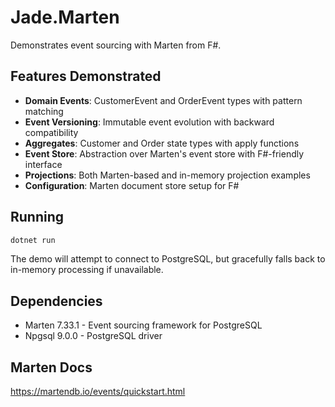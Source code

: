 # Jade.Marten

Demonstrates event sourcing with Marten from F#.

## Features Demonstrated

- **Domain Events**: CustomerEvent and OrderEvent types with pattern matching
- **Event Versioning**: Immutable event evolution with backward compatibility
- **Aggregates**: Customer and Order state types with apply functions
- **Event Store**: Abstraction over Marten's event store with F#-friendly interface
- **Projections**: Both Marten-based and in-memory projection examples
- **Configuration**: Marten document store setup for F#

## Running

```bash
dotnet run
```

The demo will attempt to connect to PostgreSQL, but gracefully falls back to in-memory processing if unavailable.

## Dependencies

- Marten 7.33.1 - Event sourcing framework for PostgreSQL
- Npgsql 9.0.0 - PostgreSQL driver

## Marten Docs

https://martendb.io/events/quickstart.html
